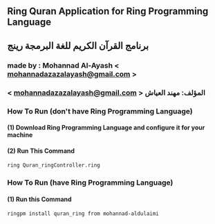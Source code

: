 ## Ring Quran Application for Ring Programming Language

## برنامج القرآن الكريم للغة البرمجة رينج

### made by : Mohannad Al-Ayash < mohannadazazalayash@gmail.com >

### < mohannadazazalayash@gmail.com > المؤلف: مهند العياش

### How To Run (don't have Ring Programming Language)

#### (1) Download Ring Programming Language and configure it for your machine

#### (2) Run This Command

    ring Quran_ringController.ring

### How To Run (have Ring Programming Language)

#### (1) Run this Command

    ringpm install quran_ring from mohannad-aldulaimi

